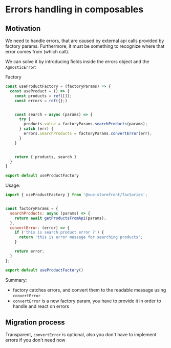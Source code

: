 # Errors handling in composables

## Motivation

We need to handle errors, that are caused by external api calls provided by factory params.
Furthermore, it must be something to recognize where that error comes from (which call).

We can solve it by introducing fields inside the errors object and the `AgnosticError`:

Factory
```js
const useProductFactory = (factoryParams) => {
  const useProduct = () => {
    const products = ref([]);
    const errors = ref({};)


    const search = async (params) => {
      try {
        products.value = factoryParams.searchProducts(params);
      } catch (err) {
        errors.searchProducts = factoryParams.convertError(err);
      }
    }


    return { products, search }
  }
}

export default useProductFactory
```

Usage:

```js
import { useProductFactory } from '@vue-storefront/factories';


const factoryParams = {
  searchProducts: async (params) => {
    return await getProductsFromApi(params);
  },
  convertError: (error) => {
    if ('this is search product error ?') {
      return 'this is error message for searching products';
    }

    return error;
  }
};

export default useProductFactory()

```

Summary:
- factory catches errors, and convert them to the readable message using `convertError`
- `convertError` is a new factory param, you have to provide it in order to handle and react on errors


## Migration process
Transparent, `convertError` is optional, also you don't have to implement errors if you don't need now
